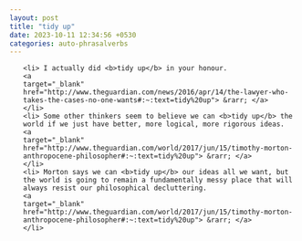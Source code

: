 ```yaml
---
layout: post
title: "tidy up"
date: 2023-10-11 12:34:56 +0530
categories: auto-phrasalverbs
---
```

<ol>

    <li> I actually did <b>tidy up</b> in your honour.
    <a 
    target="_blank" 
    href="http://www.theguardian.com/news/2016/apr/14/the-lawyer-who-takes-the-cases-no-one-wants#:~:text=tidy%20up"> &rarr; </a>
    </li>
    <li> Some other thinkers seem to believe we can <b>tidy up</b> the world if we just have better, more logical, more rigorous ideas.
    <a 
    target="_blank" 
    href="http://www.theguardian.com/world/2017/jun/15/timothy-morton-anthropocene-philosopher#:~:text=tidy%20up"> &rarr; </a>
    </li>
    <li> Morton says we can <b>tidy up</b> our ideas all we want, but the world is going to remain a fundamentally messy place that will always resist our philosophical decluttering.
    <a 
    target="_blank" 
    href="http://www.theguardian.com/world/2017/jun/15/timothy-morton-anthropocene-philosopher#:~:text=tidy%20up"> &rarr; </a>
    </li>